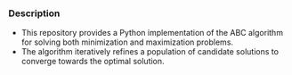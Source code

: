### Description 
* This repository provides a Python implementation of the ABC algorithm for solving both minimization and maximization problems. 
* The algorithm iteratively refines a population of candidate solutions to converge towards the optimal solution.
